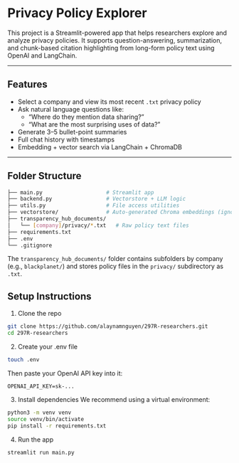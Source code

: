 # Privacy Policy Explorer

This project is a Streamlit-powered app that helps researchers explore and analyze privacy policies. It supports question-answering, summarization, and chunk-based citation highlighting from long-form policy text using OpenAI and LangChain.

---

## Features

-   Select a company and view its most recent `.txt` privacy policy
-   Ask natural language questions like:
    -   “Where do they mention data sharing?”
    -   “What are the most surprising uses of data?”
-   Generate 3–5 bullet-point summaries
-   Full chat history with timestamps
-   Embedding + vector search via LangChain + ChromaDB

---

## Folder Structure

```bash
├── main.py                    # Streamlit app
├── backend.py                 # Vectorstore + LLM logic
├── utils.py                   # File access utilities
├── vectorstore/               # Auto-generated Chroma embeddings (ignored by git)
├── transparency_hub_documents/
│   └── [company]/privacy/*.txt   # Raw policy text files
├── requirements.txt
├── .env
└── .gitignore
```

The `transparency_hub_documents/` folder contains subfolders by company (e.g., `blackplanet/`) and stores policy files in the `privacy/` subdirectory as `.txt`.

## Setup Instructions

1. Clone the repo

```bash
git clone https://github.com/alaynamnguyen/297R-researchers.git
cd 297R-researchers
```

2. Create your .env file

```bash
touch .env
```

Then paste your OpenAI API key into it:

```env
OPENAI_API_KEY=sk-...
```

3. Install dependencies
   We recommend using a virtual environment:

```bash
python3 -m venv venv
source venv/bin/activate
pip install -r requirements.txt
```

4. Run the app

```bash
streamlit run main.py
```
